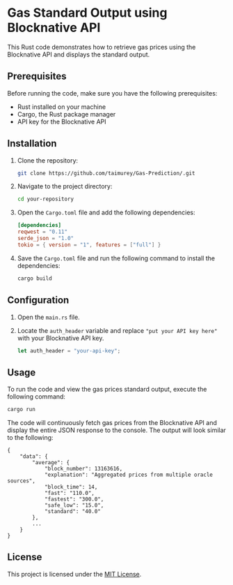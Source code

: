 # Gas Standard Output using Blocknative API

This Rust code demonstrates how to retrieve gas prices using the Blocknative API and displays the standard output.

## Prerequisites

Before running the code, make sure you have the following prerequisites:

- Rust installed on your machine
- Cargo, the Rust package manager
- API key for the Blocknative API

## Installation

1. Clone the repository:

   ```bash
   git clone https://github.com/taimurey/Gas-Prediction/.git
   ```

2. Navigate to the project directory:

   ```bash
   cd your-repository
   ```

3. Open the `Cargo.toml` file and add the following dependencies:

   ```toml
   [dependencies]
   reqwest = "0.11"
   serde_json = "1.0"
   tokio = { version = "1", features = ["full"] }
   ```

4. Save the `Cargo.toml` file and run the following command to install the dependencies:

   ```bash
   cargo build
   ```

## Configuration

1. Open the `main.rs` file.

2. Locate the `auth_header` variable and replace `"put your API key here"` with your Blocknative API key.

   ```rust
   let auth_header = "your-api-key";
   ```

## Usage

To run the code and view the gas prices standard output, execute the following command:

```bash
cargo run
```

The code will continuously fetch gas prices from the Blocknative API and display the entire JSON response to the console. The output will look similar to the following:

```plaintext
{
    "data": {
        "average": {
            "block_number": 13163616,
            "explanation": "Aggregated prices from multiple oracle sources",
            "block_time": 14,
            "fast": "110.0",
            "fastest": "300.0",
            "safe_low": "15.0",
            "standard": "40.0"
        },
        ...
    }
}
```

## License

This project is licensed under the [MIT License](LICENSE).
